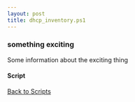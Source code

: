 ```yaml
---
layout: post
title: dhcp_inventory.ps1
---
```


### something exciting

Some information about the exciting thing

#### Script

<script src="https://gist-it.appspot.com/github.com/BanterBoy/scripts-blog/blob/master/PowerShell/scripts/activeDirectory/dhcp_inventory.ps1" crossorigin="anonymous"></script>

<a href="/menu/_pages/scripts.html">Back to Scripts</a>
